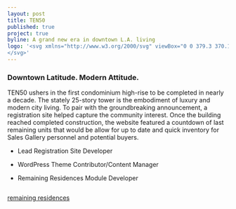 ```yaml
---
layout: post
title: TEN50
published: true
project: true
byline: A grand new era in downtown L.A. living
logo: '<svg xmlns="http://www.w3.org/2000/svg" viewBox="0 0 379.3 370.1"><path fill="none" d="M211.3 281.6l-30.1 30.1c-8.8 8.8-12.1 20.7-2.5 30.2 9.4 9.4 20.9 6.6 29.8-2.3l31.1-31.1c7.9-7.9 9.4-20.2 1.2-28.4-9-8.9-20.9-7.1-29.5 1.5z"/><path class="st0" d="M64.5 159.4l-15.3-15.3L0 193.3l15.3 15.3 16.4-16.3 73.1 73.1 16.4-16.4L48 175.9zM178.1 161.5L147 192.6l-21-20.9 29.9-29.8-15.3-15.3-29.9 29.8-21.6-21.6 31.2-31.2L105 88.3l-47.6 47.6 88.5 88.4 47.5-47.5zM226.3 143.9L162 79.6l.3-.2 101.2 27.3 18.3-18.3L193.3 0 177 16.4l64.2 64.3-.2.2-100.9-27.7-18.6 18.6 88.4 88.5zM364.2 201l15.1-15.1-40-40-54.6 37.9L295 202c7.2-1 13 .4 18.3 5.6 8.4 8.4 7.6 22.2-.6 30.5-8.6 8.6-22.1 9.4-31 .6-7.8-7.8-6.9-18.4-1-27l-15.9-15.9c-14.9 16.4-13.3 42.9 2.2 58.3 17.1 17.1 44.5 17 61.5-.1 15.8-15.8 18.9-42.3 2.4-58.8-3.9-3.9-8.7-6.8-13.9-8.8l19.1-13.4 28.1 28zM196.2 265l-31.8 31.8c-8 8-13.4 16.5-13.5 28.1-.1 13 3.5 22.8 12.8 32.1 17.4 17.4 41.8 17.4 59.3 0l32.6-32.6c16.9-16.9 17.6-41.9.6-58.9-17.7-17.7-42.1-18.5-60-.5zm43.3 43.6l-31.1 31.1c-8.8 8.8-20.3 11.7-29.8 2.3-9.6-9.6-6.3-21.4 2.5-30.2l30.1-30.1c8.6-8.6 20.4-10.4 29.4-1.4 8.4 8.1 6.8 20.4-1.1 28.3zM297.182 103.8554l14.637 14.637-193.3211 193.321-14.637-14.6369z"/>
</svg>'
---
```


### Downtown Latitude. Modern Attitude.

TEN50 ushers in the first condominium high-rise to be completed in nearly a decade. The stately 25-story tower is the embodiment of luxury and modern city living. To pair with the groundbreaking announcement, a registration site helped capture the community interest. Once the building reached completed construction, the website featured a countdown of last remaining units that would be allow for up to date and quick inventory for Sales Gallery personnel and potential buyers. 

* Lead Registration Site Developer 

* WordPress Theme Contributor/Content Manager

* Remaining Residences Module Developer

<div class="entry__screensnap entry__screensnap--half">
<img src="{{ site.url }}/images/TEN-desktop-floor_plans.min.png" alt="" title=""><img src="{{ site.url }}/images/TEN-mobile-floor_plans.min.png" alt="" title="">	
</div>

<a class="grad--ten" href="http://ten50.la/floor-plans" target="_blank">remaining residences</a>